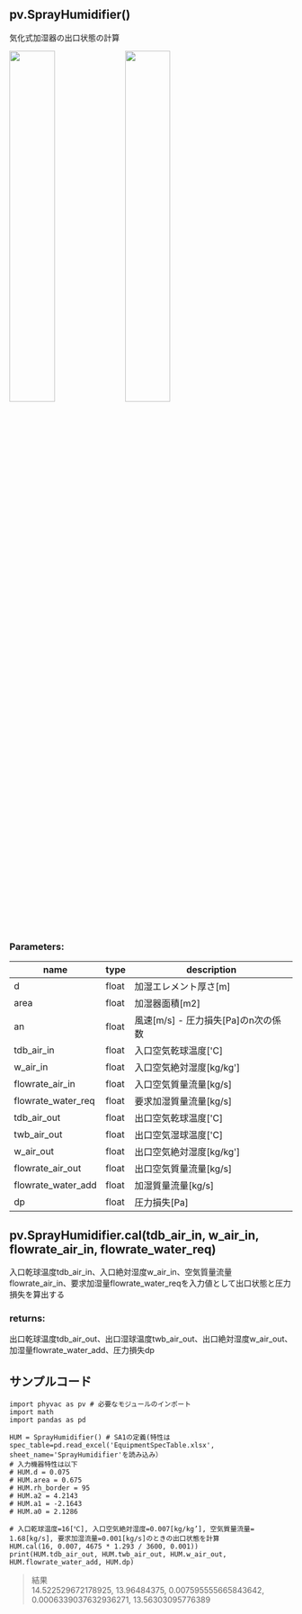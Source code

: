 ## pv.SprayHumidifier()
気化式加湿器の出口状態の計算

<img src="https://user-images.githubusercontent.com/78840483/147629436-70da761d-3b0e-4b91-8e81-bd44aa0aec5f.png" width=40%>
<img src="https://user-images.githubusercontent.com/78840483/147629938-d30c39e5-74e1-4b77-87dc-d0d1ba632cc6.png" width=40%>

### Parameters:
|  name  |  type  | description |
| ---- | ---- | ---- |
|d|float|加湿エレメント厚さ[m]|
|area|float|加湿器面積[m2]|
|an|float|風速[m/s] - 圧力損失[Pa]のn次の係数|
|tdb_air_in|float|入口空気乾球温度['C]|
|w_air_in|float|入口空気絶対湿度[kg/kg']|
|flowrate_air_in|float|入口空気質量流量[kg/s]|
|flowrate_water_req|float|要求加湿質量流量[kg/s]|
|tdb_air_out|float|出口空気乾球温度['C]|
|twb_air_out|float|出口空気湿球温度['C]|
|w_air_out|float|出口空気絶対湿度[kg/kg']|
|flowrate_air_out|float|出口空気質量流量[kg/s]|
|flowrate_water_add|float|加湿質量流量[kg/s]|
|dp|float|圧力損失[Pa]|

  
## pv.SprayHumidifier.cal(tdb_air_in, w_air_in, flowrate_air_in, flowrate_water_req)
入口乾球温度tdb_air_in、入口絶対湿度w_air_in、空気質量流量flowrate_air_in、要求加湿量flowrate_water_reqを入力値として出口状態と圧力損失を算出する
  
### returns:
出口乾球温度tdb_air_out、出口湿球温度twb_air_out、出口絶対湿度w_air_out、加湿量flowrate_water_add、圧力損失dp

  
## サンプルコード  
```
import phyvac as pv # 必要なモジュールのインポート
import math
import pandas as pd

HUM = SprayHumidifier() # SA1の定義(特性はspec_table=pd.read_excel('EquipmentSpecTable.xlsx', sheet_name='SprayHumidifier'を読み込み）
# 入力機器特性は以下
# HUM.d = 0.075
# HUM.area = 0.675
# HUM.rh_border = 95
# HUM.a2 = 4.2143
# HUM.a1 = -2.1643
# HUM.a0 = 2.1286

# 入口乾球温度=16[℃], 入口空気絶対湿度=0.007[kg/kg’], 空気質量流量= 1.68[kg/s], 要求加湿流量=0.001[kg/s]のときの出口状態を計算
HUM.cal(16, 0.007, 4675 * 1.293 / 3600, 0.001))
print(HUM.tdb_air_out, HUM.twb_air_out, HUM.w_air_out, HUM.flowrate_water_add, HUM.dp)

```
> 結果  
> 14.522529672178925, 13.96484375, 0.007595555665843642, 0.0006339037632936271, 13.56303095776389
